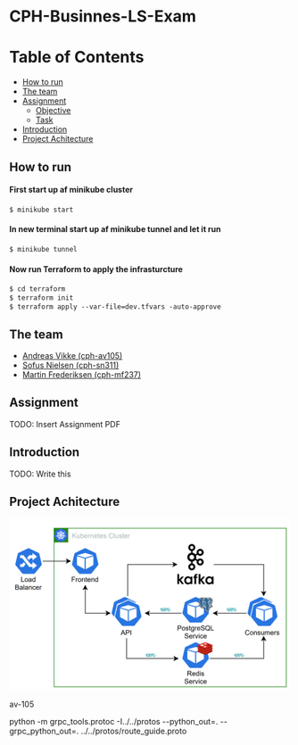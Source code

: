 # CPH-Businnes-LS-Exam


# Table of Contents
  - [How to run](#how-to-run)
  - [The team](#the-team)
  - [Assignment](#assignment)
    - [Objective](#objective)
    - [Task](#task)
  - [Introduction](#introduction)
  - [Project Achitecture](#project-achitecture)

## How to run 

#### First start up af minikube cluster
```
$ minikube start
```
#### In new terminal start up af minikube tunnel and let it run
```
$ minikube tunnel
```
#### Now run Terraform to apply the infrasturcture
```
$ cd terraform
$ terraform init
$ terraform apply --var-file=dev.tfvars -auto-approve
```

## The team
- [Andreas Vikke (cph-av105)](https://github.com/andreasvikke)
- [Sofus Nielsen (cph-sn311)](https://github.com/sofushn)
- [Martin Frederiksen (cph-mf237)](https://github.com/MartinFrederiksen)

## Assignment
TODO: Insert Assignment PDF
## Introduction
TODO: Write this

## Project Achitecture
![image](assets/achitecture.png)


av-105


python -m grpc_tools.protoc -I../../protos --python_out=. --grpc_python_out=. ../../protos/route_guide.proto